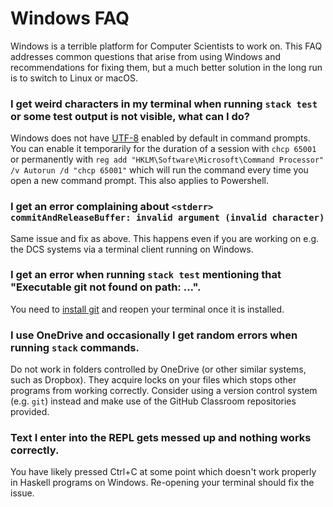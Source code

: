 # Windows FAQ

Windows is a terrible platform for Computer Scientists to work on. This FAQ addresses common questions that arise from using Windows and recommendations for fixing them, but a much better solution in the long run is to switch to Linux or macOS.

### I get weird characters in my terminal when running `stack test` or some test output is not visible, what can I do?

Windows does not have [UTF-8](https://en.wikipedia.org/wiki/UTF-8) enabled by default in command prompts. You can enable it temporarily for the duration of a session with `chcp 65001` or permanently with `reg add "HKLM\Software\Microsoft\Command Processor" /v Autorun /d "chcp 65001"` which will run the command every time you open a new command prompt. This also applies to Powershell.

### I get an error complaining about `<stderr> commitAndReleaseBuffer: invalid argument (invalid character)`

Same issue and fix as above. This happens even if you are working on e.g. the DCS systems via a terminal client running on Windows.

### I get an error when running `stack test` mentioning that "Executable git not found on path: ...".

You need to [install git](https://git-scm.com/download/win) and reopen your terminal once it is installed. 

### I use OneDrive and occasionally I get random errors when running `stack` commands.

Do not work in folders controlled by OneDrive (or other similar systems, such as Dropbox). They acquire locks on your files which stops other programs from working correctly. Consider using a version control system (e.g. `git`) instead and make use of the GitHub Classroom repositories provided.

### Text I enter into the REPL gets messed up and nothing works correctly.

You have likely pressed Ctrl+C at some point which doesn't work properly in Haskell programs on Windows. Re-opening your terminal should fix the issue.
